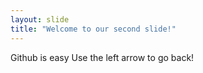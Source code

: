 ```yaml
---
layout: slide
title: "Welcome to our second slide!"
---
```

Github is easy
Use the left arrow to go back!

